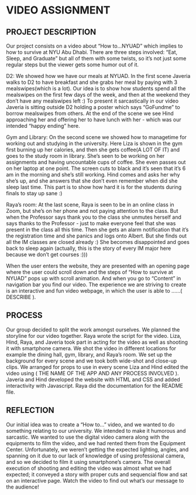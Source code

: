 # VIDEO ASSIGNMENT

## PROJECT DESCRIPTION

Our project consists on a video about “How to…NYUAD” which implies to how to survive at NYU Abu Dhabi. There are three steps involved: “Eat, Sleep, and Graduate” but all of them with some twists, so it’s not just some regular steps but the viewer gets some humor out of it.

D2: We showed how we have our meals at NYUAD. In the first scene Javeria walks to D2 to have breakfast and she grabs her meal by paying with 3 mealswipes(which is a lot). Our idea is to show how students spend all the mealswipes on the first few days of the week, and then at the weekend they don’t have any mealswipes left :) To present it sarcastically in our video Javeria is sitting outside D2 holding a poster which says “GoFundme” to borrow mealswipes from others. At the end of the scene we see Hind approaching her and offering her to have lunch with her - which was our intended “happy ending” here.

Gym and Library: On the second scene we showed how to managetime for working out and studying in the university. Here Liza is shown in the gym first burning up her calories, and then she gets coffee(A LOT OF IT) and goes to the study room in library. She’s seen to be working on her assignments and having uncountable cups of coffee. She even passes out on her laptop at one point. The screen cuts to black and it’s seen that it’s 6 am in the morning and she’s still working. Hind comes and asks her why she’s up, and she answers that she don’t even remember when did she sleep last time. This part is to show how hard it is for the students during finals to stay up sane :) 

Raya’s room: At the last scene, Raya is seen to be in an online class in Zoom, but she’s on her phone and not paying attention to the class. But when the Professor says thank you to the class she unmutes herself and says thanks to the Professor - just to make everyone feel that she was present in the class all this time. Then she gets an alarm notification that it’s the registration time and she panics and logs onto Albert. But she finds out all the IM classes are closed already :) She becomes disappointed and goes back to sleep again (actually, this is the story of every IM major here because we don’t get courses :))) 

When the user enters the website, they are presented with an opening page where the user could scroll down and the steps of “How to survive at NYUAD” pops up with scroll animation. And when you go to “Content” in navigation bar you find our video. The experience we are striving to create is an interactive and fun video webpage, in which the user is able to  ……( DESCRIBE ).

## PROCESS
Our group decided to split the work amongst ourselves. We planned the storyline for our video together. Raya wrote the script for the video. Liza, Hind, Raya, and Javeria took part in acting for the video as well as shooting it with smartphone camera. We shot the video in different locations for example the dining hall, gym, library, and Raya’s room. We set up the background for every scene and we took both wide-shot and close-up clips. We arranged for props to use in every scene 
Liza and Hind edited the video using ( THE NAME OF THE APP AND ANY PROCESS INVOLVED ). Javeria and Hind developed the website with HTML and CSS and added interactivity with Javascript. Raya did the documentation for the README file.

## REFLECTION
Our initial idea was to create a “How to…” video, and we wanted to do something relating to our university. We intended to make it humorous and sarcastic. We wanted to use the digital video camera along with the equipments to film the video, and we had rented them from the Equipment Center. Unfortunately, we weren’t getting the expected lighting, angles, and spanning on it due to our lack of knowledge of using professional camera, and so we decided to film it using smartphone’s camera. The overall execution of shooting and editing the video was almost what we had expected; it conveyed a story with proper cuts and sequencial flow and sat on an interactive page. Watch the video to find out what’s our message to the audience!          










